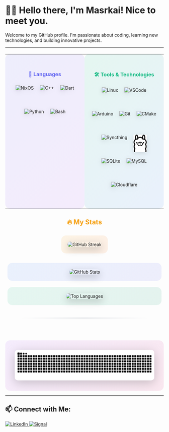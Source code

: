 # 👋🏼 Hello there, I'm Masrkai! Nice to meet you.

Welcome to my GitHub profile. I'm passionate about coding, learning new technologies, and building innovative projects.

---





<div align="center">
  <table width="100%" style="border-collapse: collapse; border: none; margin: 20px 0;">
    <tr>
      <td width="50%" style="border: none; padding: 30px 20px; vertical-align: top; background: linear-gradient(135deg, rgba(99, 102, 241, 0.1), rgba(168, 85, 247, 0.1)); border-radius: 15px; margin-right: 10px;">
        <div align="center">
          <h3 style="margin-bottom: 25px; color: #6366f1;">🚀 Languages</h3>
          <div style="display: flex; flex-wrap: wrap; justify-content: center; gap: 20px; align-items: center;">
            <img src="https://cdn.jsdelivr.net/gh/devicons/devicon/icons/nixos/nixos-original.svg" height="55" alt="NixOS" title="NixOS" style="transition: transform 0.3s ease; filter: drop-shadow(0 4px 8px rgba(0,0,0,0.1));" />
            <img src="https://cdn.jsdelivr.net/gh/devicons/devicon/icons/cplusplus/cplusplus-original.svg" height="55" alt="C++" title="C++" style="transition: transform 0.3s ease; filter: drop-shadow(0 4px 8px rgba(0,0,0,0.1));" />
            <img src="https://cdn.jsdelivr.net/gh/devicons/devicon@latest/icons/dart/dart-original.svg" height="55" alt="Dart" title="Dart" style="transition: transform 0.3s ease; filter: drop-shadow(0 4px 8px rgba(0,0,0,0.1));" />
            <img src="https://cdn.jsdelivr.net/gh/devicons/devicon/icons/python/python-original.svg" height="55" alt="Python" title="Python" style="transition: transform 0.3s ease; filter: drop-shadow(0 4px 8px rgba(0,0,0,0.1));" />
            <img src="https://cdn.jsdelivr.net/gh/devicons/devicon/icons/bash/bash-original.svg" height="55" alt="Bash" title="Bash" style="transition: transform 0.3s ease; filter: drop-shadow(0 4px 8px rgba(0,0,0,0.1));" />
          </div>
        </div>
      </td>
      <td width="50%" style="border: none; padding: 30px 20px; vertical-align: top; background: linear-gradient(135deg, rgba(16, 185, 129, 0.1), rgba(59, 130, 246, 0.1)); border-radius: 15px; margin-left: 10px;">
        <div align="center">
          <h3 style="margin-bottom: 25px; color: #10b981;">🛠️ Tools & Technologies</h3>
          <div style="display: flex; flex-wrap: wrap; justify-content: center; gap: 20px; align-items: center;">
            <img src="https://cdn.jsdelivr.net/gh/devicons/devicon/icons/linux/linux-original.svg" height="55" alt="Linux" title="Linux" style="transition: transform 0.3s ease; filter: drop-shadow(0 4px 8px rgba(0,0,0,0.1));" />
            <img src="https://cdn.jsdelivr.net/gh/devicons/devicon/icons/vscode/vscode-original.svg" height="55" alt="VSCode" title="VSCode" style="transition: transform 0.3s ease; filter: drop-shadow(0 4px 8px rgba(0,0,0,0.1));" />
            <img src="https://cdn.jsdelivr.net/gh/devicons/devicon/icons/arduino/arduino-original.svg" height="55" alt="Arduino" title="Arduino" style="transition: transform 0.3s ease; filter: drop-shadow(0 4px 8px rgba(0,0,0,0.1));" />
            <img src="https://cdn.jsdelivr.net/gh/devicons/devicon/icons/git/git-original.svg" height="55" alt="Git" title="Git" style="transition: transform 0.3s ease; filter: drop-shadow(0 4px 8px rgba(0,0,0,0.1));" />
            <img src="https://cdn.jsdelivr.net/gh/devicons/devicon/icons/cmake/cmake-original.svg" height="55" alt="CMake" title="CMake" style="transition: transform 0.3s ease; filter: drop-shadow(0 4px 8px rgba(0,0,0,0.1));" />
            <img src="https://raw.githubusercontent.com/syncthing/syncthing/main/assets/logo-only.svg" height="55" alt="Syncthing" title="Syncthing" style="transition: transform 0.3s ease; filter: drop-shadow(0 4px 8px rgba(0,0,0,0.1));" />
            <img src="https://raw.githubusercontent.com/ollama/ollama/main/macapp/src/ollama.svg" height="55" alt="Ollama" title="Ollama" style="transition: transform 0.3s ease; filter: drop-shadow(0 4px 8px rgba(0,0,0,0.1));" />
            <img src="https://cdn.jsdelivr.net/gh/devicons/devicon/icons/sqlite/sqlite-original.svg" height="55" alt="SQLite" title="SQLite" style="transition: transform 0.3s ease; filter: drop-shadow(0 4px 8px rgba(0,0,0,0.1));" />
            <img src="https://cdn.jsdelivr.net/gh/devicons/devicon/icons/mysql/mysql-original.svg" height="55" alt="MySQL" title="MySQL" style="transition: transform 0.3s ease; filter: drop-shadow(0 4px 8px rgba(0,0,0,0.1));" />
            <img src="https://cdn.jsdelivr.net/gh/devicons/devicon@latest/icons/cloudflare/cloudflare-original.svg" height="55" alt="Cloudflare" title="Cloudflare" style="transition: transform 0.3s ease; filter: drop-shadow(0 4px 8px rgba(0,0,0,0.1));" />
          </div>
        </div>
      </td>
    </tr>
  </table>
</div>


<div align="center">
  <h2 style="margin-bottom: 30px; color: #f59e0b;">🔥 My Stats</h2>
  
  <!-- GitHub Streak -->
  <div style="margin-bottom: 30px; padding: 20px; background: linear-gradient(135deg, rgba(245, 158, 11, 0.1), rgba(249, 115, 22, 0.1)); border-radius: 15px; display: inline-block;">
    <img src="https://streak-stats.demolab.com?user=Masrkai&locale=en&mode=daily&theme=dark&hide_border=false&border_radius=5&order=3" height="160" alt="GitHub Streak" style="border-radius: 10px; box-shadow: 0 8px 24px rgba(0,0,0,0.2);" />
  </div>

  <!-- GitHub Stats and Top Languages -->
  <div style="display: flex; justify-content: center; gap: 20px; flex-wrap: wrap; margin-bottom: 30px;">
    <div style="padding: 20px; background: linear-gradient(135deg, rgba(59, 130, 246, 0.1), rgba(99, 102, 241, 0.1)); border-radius: 15px; flex: 1; min-width: 300px; max-width: 450px;">
      <img src="https://github-readme-stats.vercel.app/api?username=Masrkai&show_icons=true&theme=dark" height="160" alt="GitHub Stats" style="width: 100%; border-radius: 10px; box-shadow: 0 8px 24px rgba(0,0,0,0.2);" />
    </div>
    
  <div style="padding: 20px; background: linear-gradient(135deg, rgba(16, 185, 129, 0.1), rgba(5, 150, 105, 0.1)); border-radius: 15px; flex: 1; min-width: 300px; max-width: 450px;">
    <img src="https://github-readme-stats.vercel.app/api/top-langs/?username=Masrkai&layout=compact&theme=dark" height="160" alt="Top Languages" style="width: 100%; border-radius: 10px; box-shadow: 0 8px 24px rgba(0,0,0,0.2);" />
  </div>
  </div>

  <!-- Divider -->
  <div style="width: 80%; height: 2px; background: linear-gradient(90deg, transparent, rgba(156, 163, 175, 0.5), transparent); margin: 40px auto;"></div>

  <!-- Snake Animation -->
  <div style="margin-top: 30px; padding: 30px; background: linear-gradient(135deg, rgba(168, 85, 247, 0.1), rgba(219, 39, 119, 0.1)); border-radius: 15px; display: inline-block;">
    <img src="https://raw.githubusercontent.com/Masrkai/Masrkai/output/snake.svg" alt="Snake animation" style="border-radius: 10px; filter: drop-shadow(0 8px 16px rgba(0,0,0,0.2));" />
  </div>
</div>

---

## 📫 Connect with Me:
<div align="left">
  <a href="https://www.linkedin.com/in/ahmed-allam-476097315/" target="_blank">
    <img src="https://img.shields.io/badge/-LinkedIn-0A66C2?style=flat-square&logo=LinkedIn&logoColor=black" alt="LinkedIn" />
  </a>
  <a href="https://signal.me/#eu/ZJzAOV39RtIYVVvCYlrXnKDzHHaNsg5CpoUWtDLIz1FbprH2ThBEZYG2Ol6wNU3B" target="_blank">
    <img src="https://img.shields.io/badge/-Signal-3A76F0?style=flat-square&logo=signal&logoColor=black" alt="Signal" />
  </a>
</div>
